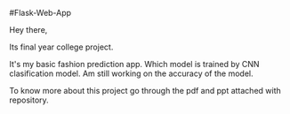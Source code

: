 #Flask-Web-App

Hey there,

Its final year college project.

It's my basic fashion prediction app. Which model is trained by CNN clasification model. 
Am still working on the accuracy of the model. 


To know more about this project go through the pdf and ppt attached with repository. 
